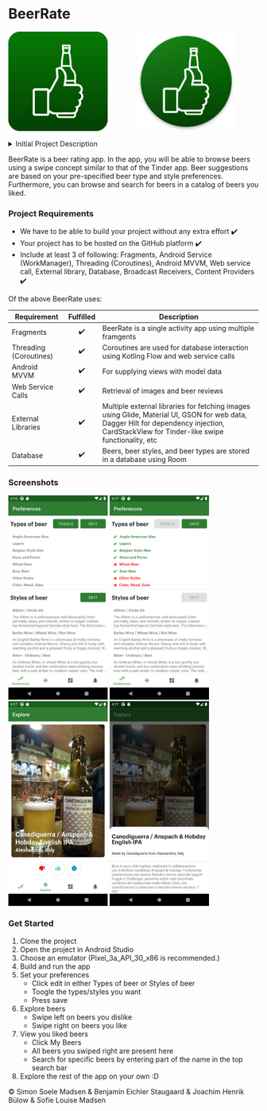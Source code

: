 # BeerRate 
<p float="left">
<img src="Screenshots/icon.png" alt="logo" width="200"/>
<img src"" width="50"/> <!--- Spacing -->
<img src="Screenshots/icon_round.png" alt="logo" width="200"/>
</p>


<details>
  <summary>Initial Project Description</summary>
  
Our idea is a beer/alcohol rating app where you can rate different types of alcohol individually and rate it in comparison to others. The alcohol types should ideally be retrieved from an online alcohol database and presented in the app.

It can be used as a platform to see reviews from others to get inspired and educated when you are shopping for alcohol or choosing your drink in a bar.

Furthermore, we were discussing a tinder-like rating system where you swipe right on the drinks you like and swipe left on drinks you dislike. This will result in creating a high score for drinks.

This means that we use these mandatory technologies as a minimum. Of course, we hope to implement more:

* Web Service Calls
* External Libraries
* Android MVVM
* Fragments
* Database
  
</details>

BeerRate is a beer rating app. In the app, you will be able to browse beers using a swipe concept similar to that of the Tinder app. Beer suggestions are based on your pre-specified beer type and style preferences. Furthermore, you can browse and search for beers in a catalog of beers you liked.

### Project Requirements

* We have to be able to build your project without any extra effort :heavy_check_mark:
* Your project has to be hosted on the GitHub platform :heavy_check_mark:
* Include at least 3 of following: Fragments, Android Service (WorkManager), Threading (Coroutines), Android MVVM, Web service call, External library, Database, Broadcast Receivers, Content Providers :heavy_check_mark:

Of the above BeerRate uses:

| **Requirement**        | **Fulfilled**            | **Description**                                                                              |
|------------------------|:------------------------:|----------------------------------------------------------------------------------------------|
| Fragments              | :heavy_check_mark:       | BeerRate is a single activity app using multiple framgents                                   |
| Threading (Coroutines) | :heavy_check_mark:       | Coroutines are used for database interaction using Kotling Flow and web service calls        |
| Android MVVM           | :heavy_check_mark:       | For supplying views with model data                                                          |
| Web Service Calls      | :heavy_check_mark:       | Retrieval of images and beer reviews                                                         |
| External Libraries     | :heavy_check_mark:       | Multiple external libraries for fetching images using Glide, Material UI, GSON for web data, Dagger Hilt for dependency injection, CardStackView for Tinder-like swipe functionality, etc |
| Database               | :heavy_check_mark:       | Beers, beer styles, and beer types are stored in a database using Room                       |

### Screenshots

<p float="left">
<img src="Screenshots/Preferences.png" width="200"/>
<img src="Screenshots/PreferencesEdit.png" width="200"/>
<img src="Screenshots/Explore.png" width="200"/>
<img src="Screenshots/ExploreInfo.png" width="200"/>
</p>

### Get Started
1. Clone the project
2. Open the project in Android Studio
3. Choose an emulator (Pixel_3a_API_30_x86 is recommended.)
4. Build and run the app
5. Set your preferences
    * Click edit in either Types of beer or Styles of beer
    * Toogle the types/styles you want
    * Press save
6. Explore beers
    * Swipe left on beers you dislike
    * Swipe right on beers you like
7. View you liked beers
    * Click My Beers
    * All beers you swiped right are present here
    * Search for specific beers by entering part of the name in the top search bar
8. Explore the rest of the app on your own :D


© Simon Soele Madsen & Benjamin Eichler Staugaard & Joachim Henrik Bülow & Sofie Louise Madsen
